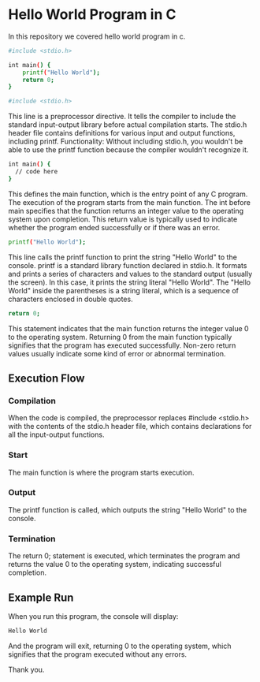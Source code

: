 # Hello World Program in C
In this repository we covered hello world program in c. 

```bash
#include <stdio.h>

int main() {
    printf("Hello World");
    return 0;
}
```

```bash
#include <stdio.h>
```
This line is a preprocessor directive. It tells the compiler to include the standard input-output library before actual compilation starts. The stdio.h header file contains definitions for various input and output functions, including printf.
Functionality: Without including stdio.h, you wouldn't be able to use the printf function because the compiler wouldn't recognize it.


```bash
int main() {
  // code here
}
```
This defines the main function, which is the entry point of any C program. The execution of the program starts from the main function.
The int before main specifies that the function returns an integer value to the operating system upon completion. This return value is typically used to indicate whether the program ended successfully or if there was an error.

```bash
printf("Hello World");
```
This line calls the printf function to print the string "Hello World" to the console.
printf is a standard library function declared in stdio.h. It formats and prints a series of characters and values to the standard output (usually the screen). In this case, it prints the string literal "Hello World".
The "Hello World" inside the parentheses is a string literal, which is a sequence of characters enclosed in double quotes.


```bash
return 0;
```
This statement indicates that the main function returns the integer value 0 to the operating system.
Returning 0 from the main function typically signifies that the program has executed successfully. Non-zero return values usually indicate some kind of error or abnormal termination.


## Execution Flow
### Compilation
When the code is compiled, the preprocessor replaces #include <stdio.h> with the contents of the stdio.h header file, which contains declarations for all the input-output functions.
### Start
The main function is where the program starts execution.
### Output
The printf function is called, which outputs the string "Hello World" to the console.
### Termination
The return 0; statement is executed, which terminates the program and returns the value 0 to the operating system, indicating successful completion.


## Example Run
When you run this program, the console will display:

```bash
Hello World
```

And the program will exit, returning 0 to the operating system, which signifies that the program executed without any errors.

Thank you.
